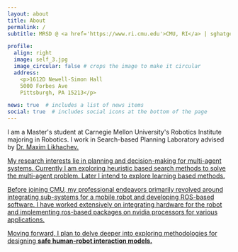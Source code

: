 ```yaml
---
layout: about
title: About
permalink: /
subtitle: MRSD @ <a href='https://www.ri.cmu.edu'>CMU, RI</a> | sghatge@andrew.cmu.edu

profile:
  align: right
  image: self_3.jpg
  image_circular: false # crops the image to make it circular
  address: 
    <p>1612D Newell-Simon Hall
    5000 Forbes Ave
    Pittsburgh, PA 15213</p>

news: true  # includes a list of news items
social: true  # includes social icons at the bottom of the page
---
```


I am a Master's student at Carnegie Mellon University's Robotics Institute majoring in Robotics. I work in Search-based Planning Laboratory advised by <a href='https://www.ri.cmu.edu/ri-faculty/maxim-likhachev/'>Dr. Maxim Likhachev.

My research interests lie in planning and decision-making for multi-agent systems. Currently I am exploring heuristic based search methods to solve the multi-agent problem. Later I intend to explore learning based methods.

Before joining CMU, my professional endeavors primarily revolved around integrating sub-systems for a mobile robot and developing ROS-based software.
I have worked extensively on integrating hardware for the robot and implementing ros-based packages on nvidia processors for various applications.

Moving forward, I plan to delve deeper into exploring methodologies for designing **safe human-robot interaction models.**
